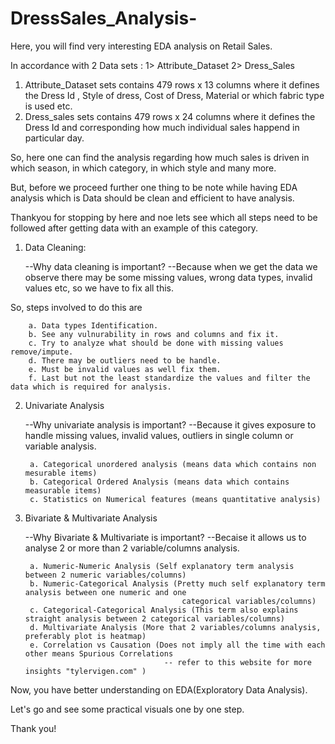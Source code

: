 # DressSales_Analysis-
Here, you will find very interesting EDA analysis on Retail Sales.

In accordance with 2 Data sets :
  1> Attribute_Dataset
  2> Dress_Sales
  
1. Attribute_Dataset sets contains 479 rows x 13 columns where it defines the Dress Id , Style of dress, Cost of Dress, Material or which fabric type is used etc.
2. Dress_sales sets contains 479 rows x 24 columns where it defines the Dress Id and corresponding how much individual sales happend in particular day.

So, here one can find the analysis regarding how much sales is driven in which season, in which category, in which style and many more.

But, before we proceed further one thing to be note while having EDA analysis which is Data should be clean and efficient to have analysis.

Thankyou for stopping by here and noe lets see which all steps need to be followed after getting data with an example of this category.

1. Data Cleaning:

    --Why data cleaning is important?
    --Because when we get the data we observe there may be some missing values, wrong data types, invalid values etc, so we have to fix all this.

So, steps involved to do this are

        a. Data types Identification.
        b. See any vulnurability in rows and columns and fix it.
        c. Try to analyze what should be done with missing values remove/impute.
        d. There may be outliers need to be handle.
        e. Must be invalid values as well fix them.
        f. Last but not the least standardize the values and filter the data which is required for analysis.

2. Univariate Analysis

      --Why univariate analysis is important?
      --Because it gives exposure to handle missing values, invalid values, outliers in single column or variable analysis.
      
        a. Categorical unordered analysis (means data which contains non mesurable items)
        b. Categorical Ordered Analysis (means data which contains measurable items)
        c. Statistics on Numerical features (means quantitative analysis)

3. Bivariate & Multivariate Analysis

      --Why Bivariate & Multivariate is important?
      --Becaise it allows us to analyse 2 or more than 2 variable/columns analysis.
      
        a. Numeric-Numeric Analysis (Self explanatory term analysis between 2 numeric variables/columns)
        b. Numeric-Categorical Analysis (Pretty much self explanatory term analysis between one numeric and one 
                                          categorical variables/columns)
        c. Categorical-Categorical Analysis (This term also explains straight analysis between 2 categorical variables/columns)
        d. Multivariate Analysis (More that 2 variables/columns analysis, preferably plot is heatmap)
        e. Correlation vs Causation (Does not imply all the time with each other means Spurious Correlations
                                      -- refer to this website for more insights "tylervigen.com" )

Now, you have better understanding on EDA(Exploratory Data Analysis). 

Let's go and see some practical visuals one by one step. 

Thank you!
